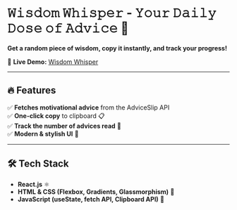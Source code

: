 #  𝚆𝚒𝚜𝚍𝚘𝚖 𝚆𝚑𝚒𝚜𝚙𝚎𝚛 - 𝚈𝚘𝚞𝚛 𝙳𝚊𝚒𝚕𝚢 𝙳𝚘𝚜𝚎 𝚘𝚏 𝙰𝚍𝚟𝚒𝚌𝚎 📜  

 **Get a random piece of wisdom, copy it instantly, and track your progress!**  

🔗 **Live Demo:** [Wisdom Whisper](https://advicegenerat.netlify.app/)  

---

## 🔥 Features  
✅ **Fetches motivational advice** from the AdviceSlip API  
✅ **One-click copy** to clipboard 📋  
✅ **Track the number of advices read** 🔢  
✅ **Modern & stylish UI** 🎨  

---

## 🛠 Tech Stack  
- **React.js** ⚛️  
- **HTML & CSS (Flexbox, Gradients, Glassmorphism)** 🎨  
- **JavaScript (useState, fetch API, Clipboard API)** 🚀  

